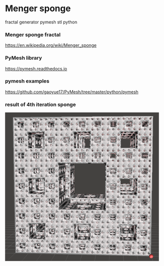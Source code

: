 # Menger sponge
fractal generator pymesh stl python
### Menger sponge fractal
https://en.wikipedia.org/wiki/Menger_sponge
### PyMesh library
https://pymesh.readthedocs.io
### pymesh examples
https://github.com/gaoyue17/PyMesh/tree/master/python/pymesh
### result of 4th iteration sponge
![result](./images/menger_sponge_4.png)
